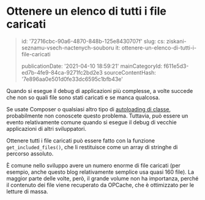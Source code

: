 Ottenere un elenco di tutti i file caricati
===========================================

> id: '72716cbc-90a6-4870-848b-125e8430707f'
> slug:
> 	cs: ziskani-seznamu-vsech-nactenych-souboru
> 	it: ottenere-un-elenco-di-tutti-i-file-caricati
> 
> publicationDate: '2021-04-10 18:59:21'
> mainCategoryId: f611e5d3-ed7b-4fe9-84ca-9271fc2bd2e3
> sourceContentHash: '7e896aa0e501d0fe33dc6595c1bfb43e'

Quando si esegue il debug di applicazioni più complesse, a volte succede che non so quali file sono stati caricati e se manca qualcosa.

Se usate Composer o qualsiasi altro tipo di <a href="/autoloading-trid">autoloading di classe</a>, probabilmente non conoscete questo problema. Tuttavia, può essere un evento relativamente comune quando si esegue il debug di vecchie applicazioni di altri sviluppatori.

Ottenere tutti i file caricati può essere fatto con la funzione `get_included_files()`, che li restituisce come un array di stringhe di percorso assoluto.

È comune nello sviluppo avere un numero enorme di file caricati (per esempio, anche questo blog relativamente semplice usa quasi 160 file). La maggior parte delle volte, però, il grande volume non ha importanza, perché il contenuto dei file viene recuperato da OPCache, che è ottimizzato per le letture di massa.
